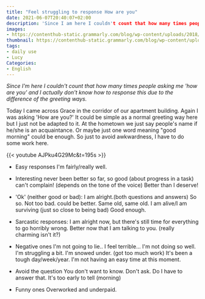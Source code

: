 ```yaml
---
title: "Feel struggling to response How are you"
date: 2021-06-07T20:40:07+02:00
description: 'Since I am here I couldn't count that how many times people asking me how are you and I actually don't know how to response this due to the difference of the greeting ways.'
images:
- https://contenthub-static.grammarly.com/blog/wp-content/uploads/2018/06/how-are-you-doing.jpg
thumbnail: https://contenthub-static.grammarly.com/blog/wp-content/uploads/2018/06/how-are-you-doing.jpg
tags:
- daily use
- Lucy
Categories:
- English
---
```


*Since I'm here I couldn't count that how many times people asking me 'how are you' and I actually don't know how to response this due to the difference of the greeting ways.*

Today I came across Grace in the corridor of our apartment building. Again I was asking 'How are you?' It could be simple as a normal greeting way here but I just not be adapted to it. At the hometown we just say people's name if he/she is an acquaintance. Or maybe just one word meaning "good morning" could be enough. So just to avoid awkwardness, I have to do some work here.

{{< youtube AJPku4G29Mc&t=195s >}}


* Easy responses
I'm fairly/really well.

* Interesting
never been better
so far, so good (about progress in a task)
can't complain! (depends on the tone of the voice)
Better than I deserve!

* 'Ok' (neither good or bad):
I am alright.(both questions and answers)
So so.
Not too bad.
could be better.
Same old, same old.
I am alive/I am surviving (just so close to being bad)
Good enough.

* Sarcastic responses:
I am alright now, but there's still time for everything to go horribly wrong.
Better now that I am talking to you. (really charming isn't it?)

* Negative ones
I'm not going to lie.. I feel terrible...
I'm not doing so well.
I'm struggling a bit.
I'm snowed under. (got too much work)
It's been a tough day/week/year.
I'm not having an easy time at this moment.

* Avoid the question
You don't want to know.
Don't ask.
Do I have to answer that.
It's too early to tell (morning)

* Funny ones
Overworked and underpaid.
